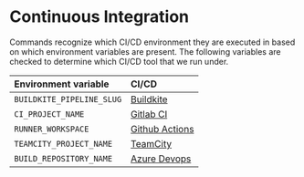 # Continuous Integration

Commands recognize which CI/CD environment they are executed in based on which environment variables are present.
The following variables are checked to determine which CI/CD tool that we run under.

| Environment variable      | CI/CD                             |
| :-------------------------| :-------------------------------- |
| `BUILDKITE_PIPELINE_SLUG` | [Buildkite]           |
| `CI_PROJECT_NAME`         | [Gitlab CI]           |
| `RUNNER_WORKSPACE`        | [Github Actions] |
| `TEAMCITY_PROJECT_NAME`   | [TeamCity]             |
| `BUILD_REPOSITORY_NAME`   | [Azure Devops]     |


[Buildkite]: https://buildkite.com
[Gitlab CI]: https://docs.gitlab.com/ce/ci
[Github Actions]: https://github.com/features/actions
[teamcity]: https://www.jetbrains.com/teamcity
[azure devops]: https://azure.microsoft.com/en-us/services/devops/pipelines/

